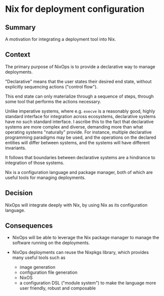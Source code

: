 
# Nix for deployment configuration

## Summary

A motivation for integrating a deployment tool into Nix.

## Context

The primary purpose of NixOps is to provide a declarative way to manage deployments.

"Declarative" means that the user states their desired end state, without explicitly sequencing actions ("control flow").

This end state can only materialize through a sequence of steps, through some tool that performs the actions necessary.

Unlike imperative systems, where e.g. `execve` is a reasonably good, highly standard interface for integration across ecosystems, declarative systems have no such standard interface. I ascribe this to the fact that declarative systems are more complex and diverse, demanding more than what operating systems "naturally" provide. For instance, multiple declarative programming paradigms may be used, and the operations on the declared entities will differ between systems, and the systems will have different invariants.

It follows that boundaries between declarative systems are a hindrance to integration of those systems.

Nix is a configuration language and package manager, both of which are useful tools for managing deployments.

## Decision

NixOps will integrate deeply with Nix, by using Nix as its configuration language.

## Consequences


- NixOps will be able to leverage the Nix package manager to manage the software running on the deployments.

- NixOps deployments can reuse the Nixpkgs library, which provides many useful tools such as
  - image generation
  - configuration file generation
  - NixOS
  - a configuration DSL ("module system") to make the language more user friendly, robust and composable
